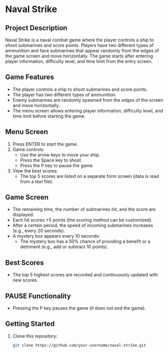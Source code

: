# Naval Strike

## Project Description
Naval Strike is a naval combat game where the player controls a ship to shoot submarines and score points. Players have two different types of ammunition and face submarines that appear randomly from the edges of the game screen and move horizontally. The game starts after entering player information, difficulty level, and time limit from the entry screen.

## Game Features
- The player controls a ship to shoot submarines and score points.
- The player has two different types of ammunition.
- Enemy submarines are randomly spawned from the edges of the screen and move horizontally.
- The menu screen allows entering player information, difficulty level, and time limit before starting the game.

## Menu Screen
1. Press ENTER to start the game.
2. Game controls:
   - Use the arrow keys to move your ship.
   - Press the Space key to shoot.
   - Press the P key to pause the game.
3. View the best scores:
   - The top 5 scores are listed on a separate form screen (data is read from a text file).

## Game Screen
- The remaining time, the number of submarines hit, and the score are displayed.
- Each hit scores +5 points (the scoring method can be customized).
- After a certain period, the speed of incoming submarines increases (e.g., every 20 seconds).
- A mystery box appears every 10 seconds:
  - The mystery box has a 50% chance of providing a benefit or a detriment (e.g., add or subtract 10 points).

## Best Scores
- The top 5 highest scores are recorded and continuously updated with new scores.

## PAUSE Functionality
- Pressing the P key pauses the game (it does not end the game).

## Getting Started
1. Clone this repository:
   ```sh
   git clone https://github.com/your-username/naval-strike.git
